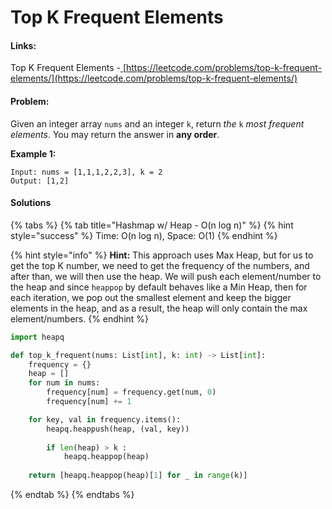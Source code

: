 # Top K Frequent Elements

#### Links:

Top K Frequent Elements -[ ](https://leetcode.com/problems/maximum-subarray/)[https://leetcode.com/problems/top-k-frequent-elements/](https://leetcode.com/problems/top-k-frequent-elements/)

#### Problem:

Given an integer array `nums` and an integer `k`, return _the_ `k` _most frequent elements_. You may return the answer in **any order**.

**Example 1:**

```
Input: nums = [1,1,1,2,2,3], k = 2
Output: [1,2]
```

#### Solutions

{% tabs %}
{% tab title="Hashmap w/ Heap - O(n log n)" %}
{% hint style="success" %}
Time: O(n log n), Space: O(1)
{% endhint %}

{% hint style="info" %}
**Hint:** This approach uses Max Heap, but for us to get the top K number, we need to get the frequency of the numbers, and after than, we will then use the heap. We will push each element/number to the heap and since `heappop` by default behaves like a Min Heap, then for each iteration, we pop out the smallest element and keep the bigger elements in the heap, and as a result, the heap will only contain the max element/numbers.
{% endhint %}

```python
import heapq

def top_k_frequent(nums: List[int], k: int) -> List[int]:
    frequency = {}
    heap = []
    for num in nums:
        frequency[num] = frequency.get(num, 0)
        frequency[num] += 1

    for key, val in frequency.items():
        heapq.heappush(heap, (val, key))
        
        if len(heap) > k :
            heapq.heappop(heap)
            
    return [heapq.heappop(heap)[1] for _ in range(k)]
```
{% endtab %}
{% endtabs %}
